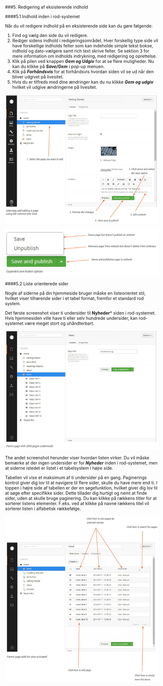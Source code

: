 ###5. Redigering af eksisterende indhold


####5.1 Indhold inden i rod-systemet

Når du vil redigere indhold på en eksisterende side kan du gøre følgende:

1. Find og vælg den side du vil redigere.
2. Rediger sidens indhold i redigeringsområdet. Hver forskellig type side vil have forskellige indholds felter som kan indeholde simple tekst bokse, indhold og dato-vælgere samt rich text skrive felter. Se sektion 3 for mere information om indholds indrykning, med redigering og oprettelse.
3. Klik på pilen ved knappen ***Gem og Udgiv*** for at se flere muligheder. Nu kan du klikke på ***Save/Gem*** i pop-up menuen.
4. Klik på ***Forhåndsvis*** for at forhåndsvis hvordan siden vil se ud når den bliver udgivet på livesitet.
5. Hvis du er tilfreds med dine ændringer kan du nu klikke ***Gem og udgiv*** hvilket vil udgive ændringerne på livesitet.

![editPage.jpg](images/editPage.jpg)

![saveAndPublish.jpg](images/saveAndPublish.jpg)

####5.2  Liste orienterede sider

Nogle af siderne på din hjemmeside bruger måske en listeorientet stil, hvilket viser tilhørende sider i et tabel format, fremfor et standard rod system.

Det første screenshot viser ti undersider til **Nyheder*** siden i rod-systemet. Hvis hjemmesiden ville have ti eller selv hundrede undersider, kan rod-systemet være meget stort og uhåndterbart. 

![parrentwithChildren.jpg](images/parrentwithChildren.jpg)

The andet screenshot herunder viser hvordan listen virker. Du vil måske bemærke at der ingen undersider er for ***Nyheder*** inden i rod-systemet, men at siderne istedet er listet i et tabelsystem i højre side.

Tabellen vil vise et maksimum af ti undersider på en gang. Paginerings kontrol giver dig lov til at navigere til flere sider, skulle du have mere end ti. I toppen i højre side af tabellen er der en søgefunktion, hvilket giver dig lov til at søge efter specifikke sider. Dette tillader dig hurtigt og nemt at finde sider, uden at skulle bruge paginering. Du kan klikke på rækkens titler for at sorterer listens elementer. F.eks. ved at klikke på navne rækkens titel vil sorterer listen i alfabetisk rækkefølge.

![parentwithList.jpg](images/parentwithList.jpg)
